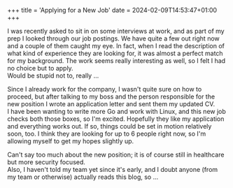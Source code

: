 +++
title = 'Applying for a New Job'
date = 2024-02-09T14:53:47+01:00
+++

I was recently asked to sit in on some interviews at work, and as part of my prep I looked through our job postings. We have quite a few out right now and a couple of them caught my eye. In fact, when I read the description of what kind of experience they are looking for, it was almost a perfect match for my background. The work seems really interesting as well, so I felt I had no choice but to apply.  
Would be stupid not to, really ...

Since I already work for the company, I wasn't quite sure on how to proceed, but after talking to my boss and the person responsible for the new position I wrote an application letter and sent them my updated CV.  
I have been wanting to write more Go and work with Linux, and this new job checks both those boxes, so I'm excited. Hopefully they like my application and everything works out. If so, things could be set in motion relatively soon, too. I think they are looking for up to 6 people right now, so I'm allowing myself to get my hopes slightly up.  

Can't say too much about the new position; it is of course still in healthcare but more security focused.  
Also, I haven't told my team yet since it's early, and I doubt anyone (from my team or otherwise) actually reads this blog, so ...
